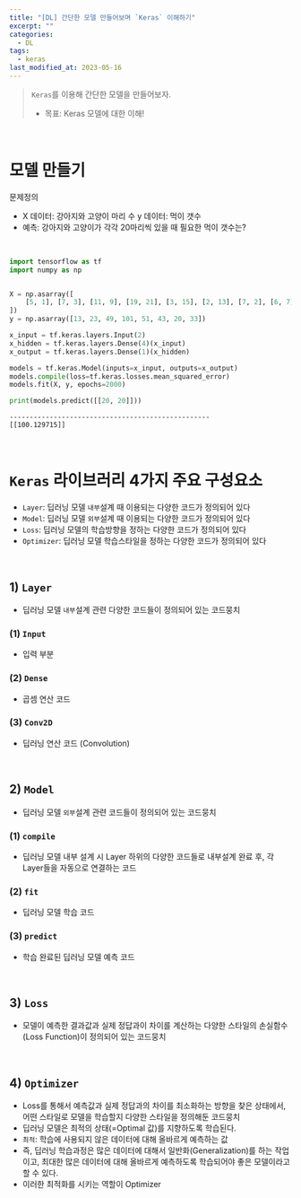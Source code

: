 ```yaml
---
title: "[DL] 간단한 모델 만들어보며 `Keras` 이해하기"
excerpt: ""
categories:
  - DL
tags:
  - keras
last_modified_at: 2023-05-16
---
```


> `Keras`를 이용해 간단한 모델을 만들어보자.
> + 목표: Keras 모델에 대한 이해!

<br>

# 모델 만들기

문제정의
- X 데이터: 강아지와 고양이 마리 수
  y 데이터: 먹이 갯수
- 예측: 강아지와 고양이가 각각 20마리씩 있을 때 필요한 먹이 갯수는?

<br>

```python
import tensorflow as tf
import numpy as np


X = np.asarray([
    [5, 1], [7, 3], [11, 9], [19, 21], [3, 15], [2, 13], [7, 2], [6, 7]
])
y = np.asarray([13, 23, 49, 101, 51, 43, 20, 33])

x_input = tf.keras.layers.Input(2)
x_hidden = tf.keras.layers.Dense(4)(x_input)
x_output = tf.keras.layers.Dense(1)(x_hidden)

models = tf.keras.Model(inputs=x_input, outputs=x_output)
models.compile(loss=tf.keras.losses.mean_squared_error)
models.fit(X, y, epochs=2000)

print(models.predict([[20, 20]]))
```

```
--------------------------------------------------
[[100.129715]]
```

<br>

# `Keras` 라이브러리 4가지 주요 구성요소

+ `Layer`: 딥러닝 모델 `내부`설계 때 이용되는 다양한 코드가 정의되어 있다
+ `Model`: 딥러닝 모델 `외부`설계 때 이용되는 다양한 코드가 정의되어 있다
+ `Loss`: 딥러닝 모델의 학습방향을 정하는 다양한 코드가 정의되어 있다
+ `Optimizer`: 딥러닝 모델 학습스타일을 정하는 다양한 코드가 정의되어 있다

<br>

## 1) `Layer`

+ 딥러닝 모델 `내부`설계 관련 다양한 코드들이 정의되어 있는 코드뭉치

### (1) `Input`
+ 입력 부분
### (2) `Dense`
+ 곱셈 연산 코드
### (3) `Conv2D`
+ 딥러닝 연산 코드 (Convolution)

<br>

## 2) `Model`

+ 딥러닝 모델 `외부`설계 관련 코드들이 정의되어 있는 코드뭉치

### (1) `compile`
+ 딥러닝 모델 내부 설계 시 Layer 하위의 다양한 코드들로 내부설계 완료 후, 각 Layer들을 자동으로 연결하는 코드
### (2) `fit`
+ 딥러닝 모델 학습 코드
### (3) `predict`
+ 학습 완료된 딥러닝 모델 예측 코드

<br>

## 3) `Loss`
+ 모델이 예측한 결과값과 실제 정답과이 차이를 계산하는 다양한 스타일의 손실함수(Loss Function)이 정의되어 있는 코드뭉치

<br>

## 4) `Optimizer`
+ Loss를 통해서 예측값과 실제 정답과의 차이를 최소화하는 방향을 찾은 상태에서, 어떤 스타일로 모델을 학습할지 다양한 스타일을 정의해둔 코드뭉치
+ 딥러닝 모델은 최적의 상태(=Optimal 값)를 지향하도록 학습된다.
+ `최적`: 학습에 사용되지 않은 데이터에 대해 올바르게 예측하는 값
+ 즉, 딥러닝 학습과정은 많은 데이터에 대해서 일반화(Generalization)를 하는 작업이고, 최대한 많은 데이터에 대해 올바르게 예측하도록 학습되어야 좋은 모델이라고 할 수 있다.
+ 이러한 최적화를 시키는 역할이 Optimizer